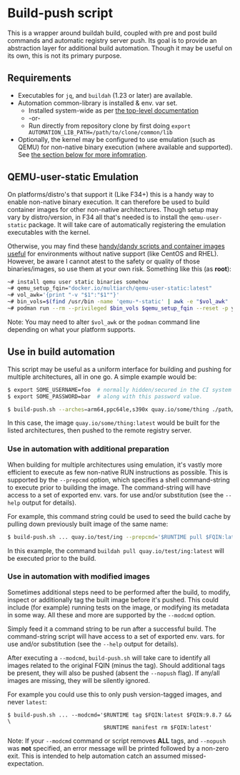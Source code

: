 # Build-push script

This is a wrapper around buildah build, coupled with pre and post
build commands and automatic registry server push.  Its goal is to
provide an abstraction layer for additional build automation. Though
it may be useful on its own, this is not its primary purpose.


## Requirements

* Executables for `jq`, and `buildah` (1.23 or later) are available.
* Automation common-library is installed & env. var set.
  * Installed system-wide as per
    [the top-level documentation](https://github.com/containers/automation#installation)
  * -or-
  * Run directly from repository clone by first doing
    `export AUTOMATION_LIB_PATH=/path/to/clone/common/lib`
* Optionally, the kernel may be configured to use emulation (such as QEMU)
  for non-native binary execution (where available and supported).  See
  [the section below for more
  infomration](README.md#qemu-user-static-emulation).


## QEMU-user-static Emulation

On platforms/distro's that support it (Like F34+) this is a handy
way to enable non-native binary execution.  It can therefore be
used to build container images for other non-native architectures.
Though setup may vary by distro/version, in F34 all that's needed
is to install the `qemu-user-static` package.  It will take care
of automatically registering the emulation executables with the
kernel.

Otherwise, you may find these [handy/dandy scripts and
container images useful](https://github.com/multiarch/qemu-user-static#multiarchqemu-user-static-images) for environments without native support (like
CentOS and RHEL).  However, be aware I cannot atest to the safety
or quality of those binaries/images, so use them at your own risk.
Something like this (as **root**):

```bash
~# install qemu user static binaries somehow
~# qemu_setup_fqin="docker.io/multiarch/qemu-user-static:latest"
~# vol_awk='{print "-v "$1":"$1""}'
~# bin_vols=$(find /usr/bin -name 'qemu-*-static' | awk -e "$vol_awk" | tr '\n' ' ')
~# podman run --rm --privileged $bin_vols $qemu_setup_fqin --reset -p yes
```

Note: You may need to alter `$vol_awk` or the `podman` command line
depending on what your platform supports.


## Use in build automation

This script may be useful as a uniform interface for building and pushing
for multiple architectures, all in one go.  A simple example would be:

```bash
$ export SOME_USERNAME=foo  # normally hidden/secured in the CI system
$ export SOME_PASSWORD=bar  # along with this password value.

$ build-push.sh --arches=arm64,ppc64le,s390x quay.io/some/thing ./path/to/contextdir
```

In this case, the image `quay.io/some/thing:latest` would be built for the
listed architectures, then pushed to the remote registry server.

### Use in automation with additional preparation

When building for multiple architectures using emulation, it's vastly
more efficient to execute as few non-native RUN instructions as possible.
This is supported by the `--prepcmd` option, which specifies a shell
command-string to execute prior to building the image. The command-string
will have access to a set of exported env. vars. for use and/or
substitution (see the `--help` output for details).

For example, this command string could be used to seed the build cache
by pulling down previously built image of the same name:

```bash
$ build-push.sh ... quay.io/test/ing --prepcmd='$RUNTIME pull $FQIN:latest'
```

In this example, the command `buildah pull quay.io/test/ing:latest` will
be executed prior to the build.

### Use in automation with modified images

Sometimes additional steps need to be performed after the build, to modify,
inspect or additionally tag the built image before it's pushed.  This could
include (for example) running tests on the image, or modifying its metadata
in some way.  All these and more are supported by the `--modcmd` option.

Simply feed it a command string to be run after a successful build.  The
command-string script will have access to a set of exported env. vars.
for use and/or substitution (see the `--help` output for details).

After executing a `--modcmd`, `build-push.sh` will take care to identify
all images related to the original FQIN (minus the tag).  Should
additional tags be present, they will also be pushed (absent the
`--nopush` flag).  If any/all images are missing, they will be silently
ignored.

For example you could use this to only push version-tagged images, and
never `latest`:

```
$ build-push.sh ... --modcmd='$RUNTIME tag $FQIN:latest $FQIN:9.8.7 && \
                              $RUNTIME manifest rm $FQIN:latest'
```

Note: If your `--modcmd` command or script removes **ALL** tags, and
`--nopush` was **not** specified, an error message will be printed
followed by a non-zero exit.  This is intended to help automation
catch an assumed missed-expectation.
